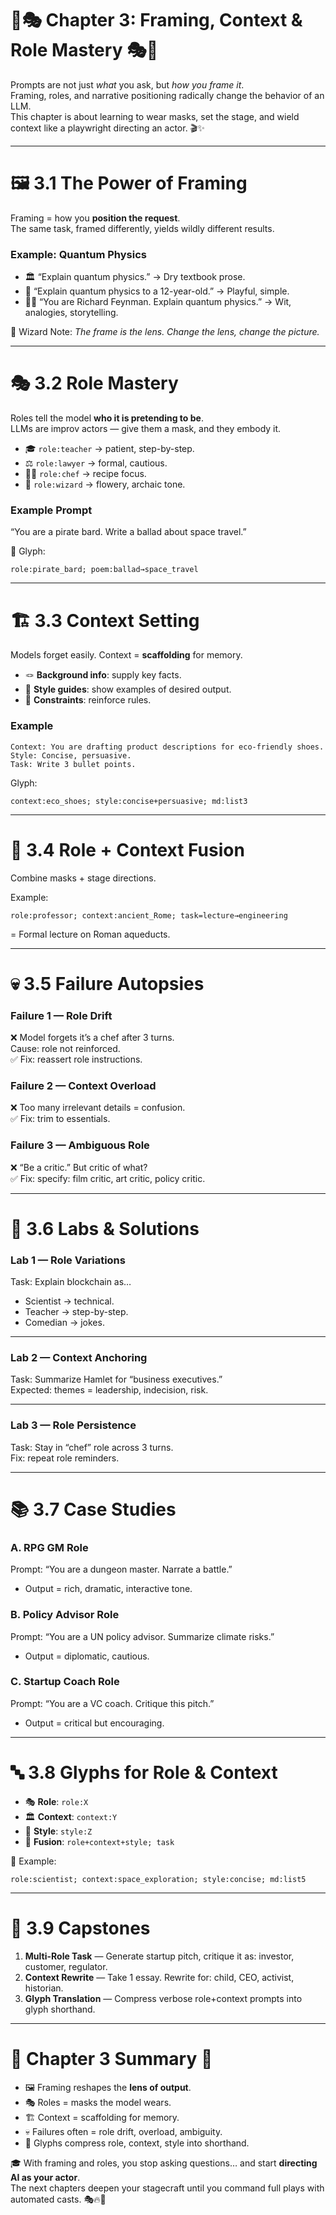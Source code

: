 # 🌈🎭 Chapter 3: Framing, Context & Role Mastery 🎭🌈

Prompts are not just *what* you ask, but *how you frame it*.  
Framing, roles, and narrative positioning radically change the behavior of an LLM.  
This chapter is about learning to wear masks, set the stage, and wield context like a playwright directing an actor. 🎬✨

---

# 🖼️ 3.1 The Power of Framing

Framing = how you **position the request**.  
The same task, framed differently, yields wildly different results.  

### Example: Quantum Physics  
- 🏛️ “Explain quantum physics.” → Dry textbook prose.  
- 🧒 “Explain quantum physics to a 12-year-old.” → Playful, simple.  
- 👨‍🔬 “You are Richard Feynman. Explain quantum physics.” → Wit, analogies, storytelling.  

🌈 Wizard Note: *The frame is the lens. Change the lens, change the picture.*  

---

# 🎭 3.2 Role Mastery

Roles tell the model **who it is pretending to be**.  
LLMs are improv actors — give them a mask, and they embody it.  

- 🎓 `role:teacher` → patient, step-by-step.  
- ⚖️ `role:lawyer` → formal, cautious.  
- 👩‍🍳 `role:chef` → recipe focus.  
- 🧙 `role:wizard` → flowery, archaic tone.  

### Example Prompt  
“You are a pirate bard. Write a ballad about space travel.”  

🌈 Glyph:  
```
role:pirate_bard; poem:ballad→space_travel
```

---

# 🏗️ 3.3 Context Setting

Models forget easily. Context = **scaffolding** for memory.  

- 🪢 **Background info**: supply key facts.  
- 🎨 **Style guides**: show examples of desired output.  
- 📏 **Constraints**: reinforce rules.  

### Example  
```
Context: You are drafting product descriptions for eco-friendly shoes. 
Style: Concise, persuasive. 
Task: Write 3 bullet points.
```

Glyph:  
```
context:eco_shoes; style:concise+persuasive; md:list3
```

---

# 🔄 3.4 Role + Context Fusion

Combine masks + stage directions.  

Example:  
```
role:professor; context:ancient_Rome; task=lecture→engineering
```

= Formal lecture on Roman aqueducts.  

---

# 💀 3.5 Failure Autopsies

### Failure 1 — Role Drift  
❌ Model forgets it’s a chef after 3 turns.  
Cause: role not reinforced.  
✅ Fix: reassert role instructions.  

### Failure 2 — Context Overload  
❌ Too many irrelevant details = confusion.  
✅ Fix: trim to essentials.  

### Failure 3 — Ambiguous Role  
❌ “Be a critic.” But critic of what?  
✅ Fix: specify: film critic, art critic, policy critic.  

---

# 🧪 3.6 Labs & Solutions

### Lab 1 — Role Variations  
Task: Explain blockchain as…  
- Scientist → technical.  
- Teacher → step-by-step.  
- Comedian → jokes.  

---

### Lab 2 — Context Anchoring  
Task: Summarize Hamlet for “business executives.”  
Expected: themes = leadership, indecision, risk.  

---

### Lab 3 — Role Persistence  
Task: Stay in “chef” role across 3 turns.  
Fix: repeat role reminders.  

---

# 📚 3.7 Case Studies

### A. RPG GM Role  
Prompt: “You are a dungeon master. Narrate a battle.”  
- Output = rich, dramatic, interactive tone.  

### B. Policy Advisor Role  
Prompt: “You are a UN policy advisor. Summarize climate risks.”  
- Output = diplomatic, cautious.  

### C. Startup Coach Role  
Prompt: “You are a VC coach. Critique this pitch.”  
- Output = critical but encouraging.  

---

# 🔤 3.8 Glyphs for Role & Context

- 🎭 **Role**: `role:X`  
- 🏛️ **Context**: `context:Y`  
- 🎨 **Style**: `style:Z`  
- 🔀 **Fusion**: `role+context+style; task`  

🌈 Example:  
```
role:scientist; context:space_exploration; style:concise; md:list5
```

---

# 🧱 3.9 Capstones

1. **Multi-Role Task** — Generate startup pitch, critique it as: investor, customer, regulator.  
2. **Context Rewrite** — Take 1 essay. Rewrite for: child, CEO, activist, historian.  
3. **Glyph Translation** — Compress verbose role+context prompts into glyph shorthand.  

---

# 🌈 Chapter 3 Summary 🌈

- 🖼️ Framing reshapes the **lens of output**.  
- 🎭 Roles = masks the model wears.  
- 🏗️ Context = scaffolding for memory.  
- 💀 Failures often = role drift, overload, ambiguity.  
- 🌈 Glyphs compress role, context, style into shorthand.  

🎓 With framing and roles, you stop asking questions… and start **directing AI as your actor**.  
The next chapters deepen your stagecraft until you command full plays with automated casts. 🎭🔥🌟  
